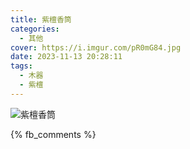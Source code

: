 ```yaml
---
title: 紫檀香筒
categories:
  - 其他
cover: https://i.imgur.com/pR0mG84.jpg
date: 2023-11-13 20:28:11
tags:
  - 木器
  - 紫檀
---
```


![紫檀香筒](https://i.imgur.com/pR0mG84.jpg)

{% fb_comments %}
